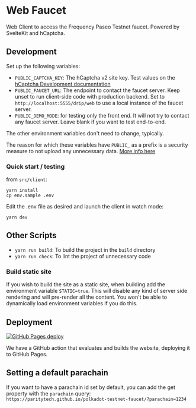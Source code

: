 # Web Faucet

Web Client to access the Frequency Paseo Testnet faucet. Powered by SvelteKit and hCaptcha.

## Development

Set up the following variables:

- `PUBLIC_CAPTCHA_KEY`: The hCaptcha v2 site key. Test values on the [hCaptcha Development documentation](https://docs.hcaptcha.com/#integration-testing-test-keys)
- `PUBLIC_FAUCET_URL`: The endpoint to contact the faucet server. Keep unset to run client-side code with production backend. Set to `http://localhost:5555/drip/web` to use a local instance of the faucet server.
- `PUBLIC_DEMO_MODE`: for testing only the front end. It will not try to contact any faucet server. Leave blank if you want to test end-to-end.

The other environment variables don't need to change, typically.

The reason for which these variables have `PUBLIC_` as a prefix is a security measure to not upload any unnecessary data. [More info here](https://kit.svelte.dev/docs/modules#$env-static-public)

### Quick start / testing

from `src/client`:

```shell
yarn install
cp env.sample .env
```

Edit the .env file as desired and launch the client in watch mode:

```shell
yarn dev
```

## Other Scripts

- `yarn run build`: To build the project in the `build` directory
- `yarn run check`: To lint the project of unnecessary code

### Build static site

If you wish to build the site as a static site, when building add the environment variable `STATIC=true`. This will disable any kind of server side rendering
and will pre-render all the content. You won't be able to dynamically load environment variables if you do this.

## Deployment

[![GitHub Pages deploy](https://github.com/paritytech/polkadot-testnet-faucet/actions/workflows/deploy-site.yml/badge.svg?event=push)](https://github.com/paritytech/polkadot-testnet-faucet/actions/workflows/deploy-site.yml)

We have a GitHub action that evaluates and builds the website, deploying it to GitHub Pages.

## Setting a default parachain

If you want to have a parachain id set by default, you can add the get property with the `parachain` query:
`https://paritytech.github.io/polkadot-testnet-faucet/?parachain=1234`
